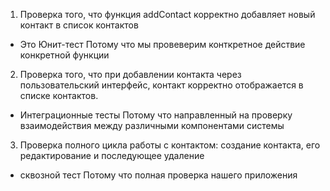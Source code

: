 1. Проверка того, что функция addContact корректно добавляет новый контакт в список контактов
- Это Юнит-тест 
Потому что мы провеверим конткретное действие конкретной функции 
2. Проверка того, что при добавлении контакта через пользовательский интерфейс, контакт корректно отображается в списке контактов.
- Интеграционные тесты
  Потому что направленный на проверку взаимодействия между различными компонентами системы
3. Проверка полного цикла работы с контактом: создание контакта, его редактирование и последующее удаление
- сквозной тест
Потому что полная проверка нашего приложения 
